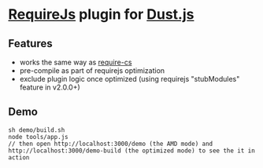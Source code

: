 # [RequireJs](http://requirejs.org/) plugin for [Dust.js](http://akdubya.github.com/dustjs/) #

## Features ##
- works the same way as [require-cs](https://github.com/jrburke/require-cs)
- pre-compile as part of requirejs optimization
- exclude plugin logic once optimized (using requirejs "stubModules" feature in v2.0.0+)

## Demo ##
	sh demo/build.sh
	node tools/app.js
	// then open http://localhost:3000/demo (the AMD mode) and http://localhost:3000/demo-build (the optimized mode) to see the it in action